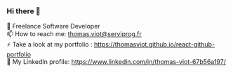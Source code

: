 ### Hi there 👋
🔭 Freelance Software Developer <br />
📫 How to reach me: thomas.viot@serviprog.fr <br />
⚡ Take a look at my portfolio : https://thomasviot.github.io/react-github-portfolio <br />
🌱 My LinkedIn profile: https://www.linkedin.com/in/thomas-viot-67b56a197/


<!--
**thomasViot/thomasViot** is a ✨ _special_ ✨ repository because its `README.md` (this file) appears on your GitHub profile.

Here are some ideas to get you started:

- 🔭 I’m currently working on ...
- 🌱 I’m currently learning ...
- 👯 I’m looking to collaborate on ...
- 🤔 I’m looking for help with ...
- 💬 Ask me about ...
- 📫 How to reach me: ...
- 😄 Pronouns: ...
- ⚡ Fun fact: ...
-->
